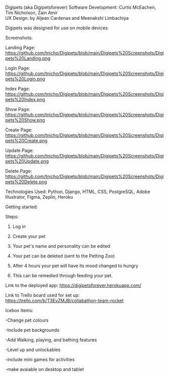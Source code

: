 Digipets (aka Digipetsforever)
Software Development: Curtis McEachen, Tim Nicholson, Zain Amir  
UX Design: by Aljean Cardenas and Meenakshi Limbachiya

Digipets was designed for use on mobile devices

Screenshots:

Landing Page: https://github.com/tnicho/Digipets/blob/main/Digipets%20Screenshots/Digipets%20Landing.png

Login Page: https://github.com/tnicho/Digipets/blob/main/Digipets%20Screenshots/Digipets%20Login.png

Index Page: https://github.com/tnicho/Digipets/blob/main/Digipets%20Screenshots/Digipets%20Index.png

Show Page: https://github.com/tnicho/Digipets/blob/main/Digipets%20Screenshots/Digipets%20Show.png

Create Page: https://github.com/tnicho/Digipets/blob/main/Digipets%20Screenshots/Digipets%20Create.png

Update Page: https://github.com/tnicho/Digipets/blob/main/Digipets%20Screenshots/Digipets%20Update.png

Delete Page: https://github.com/tnicho/Digipets/blob/main/Digipets%20Screenshots/Digipets%20Delete.png


Technologies Used: Python, Django, HTML, CSS, PostgreSQL, Adobe Illustrator, Figma, Zeplin, Heroku

Getting started:

Steps:

1) Log in

2) Create your pet

3) Your pet's name and personality can be edited

4) Your pet can be deleted (sent to the Petting Zoo)

5) After 4 hours your pet will have its mood changed to hungry

6) This can be remedied through feeding your pet.



Link to the deployed app: https://digipetsforever.herokuapp.com/

Link to Trello board used for set up: https://trello.com/b/T3EvZMJB/collabathon-team-rocket


Icebox Items:

-Change pet colours

-Include pet backgrounds

-Add Walking, playing, and bathing features

-Level up and unlockables

-include mini games for activities

-make avaiable on desktop and tablet




